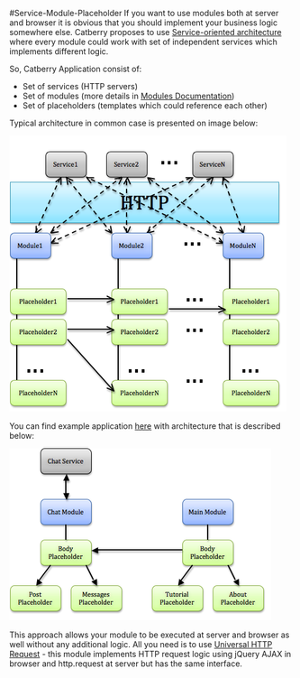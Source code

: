 #Service-Module-Placeholder
If you want to use modules both at server and browser it is obvious that you should implement your business logic somewhere else.
Catberry proposes to use [Service-oriented architecture](http://en.wikipedia.org/wiki/Service-Oriented_Architecture) where every module could work with set of independent services which implements different logic.

So, Catberry Application consist of:

 * Set of services (HTTP servers)
 * Set of modules (more details in [Modules Documentation](modules.md))
 * Set of placeholders (templates which could reference each other)

Typical architecture in common case is presented on image below:

![Catberry Application Architecture](images/smp.png)

You can find example application [here](../example) with architecture that is described below:

![Example Application Architecture](images/smp-chat.png)

This approach allows your module to be executed at server and browser as well without any additional logic.
All you need is to use [Universal HTTP Request](services/uhr.md) - this module implements HTTP request logic using jQuery AJAX in browser and http.request at server but has the same interface.